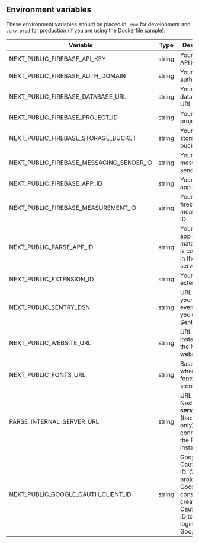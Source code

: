 ## Environment variables

These environment variables should be placed in `.env` for development and
`.env.prod` for production (if you are using the Dockerfile sample).

| Variable                                 | Type   | Description                                                                                                             | Example                     |
| ---------------------------------------- | ------ | ----------------------------------------------------------------------------------------------------------------------- | --------------------------- |
| NEXT_PUBLIC_FIREBASE_API_KEY             | string | Your firebase API key                                                                                                   |                             |
| NEXT_PUBLIC_FIREBASE_AUTH_DOMAIN         | string | Your firebase auth domain                                                                                               |
| NEXT_PUBLIC_FIREBASE_DATABASE_URL        | string | Your firebase database URL                                                                                              |
| NEXT_PUBLIC_FIREBASE_PROJECT_ID          | string | Your firebase project ID                                                                                                |                             |
| NEXT_PUBLIC_FIREBASE_STORAGE_BUCKET      | string | Your firebase storage bucket                                                                                            |                             |
| NEXT_PUBLIC_FIREBASE_MESSAGING_SENDER_ID | string | Your firebase messaging send ID                                                                                         |                             |
| NEXT_PUBLIC_FIREBASE_APP_ID              | string | Your firebase app ID                                                                                                    |                             |
| NEXT_PUBLIC_FIREBASE_MEASUREMENT_ID      | string | Youre firebase measurement ID                                                                                           |
| NEXT_PUBLIC_PARSE_APP_ID                 | string | Your Parse app ID, must match what is configured in the Parse server                                                    |                             |
| NEXT_PUBLIC_EXTENSION_ID                 | string | Your **Chrome** extension ID                                                                                            |                             |
| NEXT_PUBLIC_SENTRY_DSN                   | string | URL to send your Sentry events to, if you use Sentry                                                                    |                             |
| NEXT_PUBLIC_WEBSITE_URL                  | string | URL to this instance of the NekoCap website                                                                             | http://localhost:12341/     |
| NEXT_PUBLIC_FONTS_URL                    | string | BaseURL to where your fonts are stored.                                                                                 |                             |
| PARSE_INTERNAL_SERVER_URL                | string | URL for the NextJS **server** (backend only) to connect to the Parse instance                                           | http://localhost:4041/parse |
| NEXT_PUBLIC_GOOGLE_OAUTH_CLIENT_ID       | string | Google Oauth Client ID. Create a project in Google API console and create an Oauth client ID to allow login with Google |                             |
